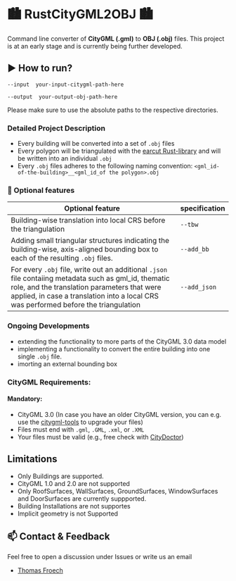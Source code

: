 # :cityscape: RustCityGML2OBJ :cityscape:
Command line converter of **CityGML (.gml)** to **OBJ (.obj)** files. This project is at an early stage and is currently being further developed.
## :arrow_forward: How to run?

  `--input  your-input-citygml-path-here` 
  
  `--output  your-output-obj-path-here` 

Please make sure to use the absolute paths to the respective directories.

### Detailed Project Description
+ Every building will be converted into a set of `.obj` files
+ Every polygon will be triangulated with the [earcut Rust-library](https://github.com/ciscorn/earcut-rs) and will be written into an individual `.obj`
+ Every `.obj` files adheres to the following naming convention: `<gml_id-of-the-building>__<gml_id_of the polygon>.obj`

### :wrench: Optional features

| Optional feature | specification |
| -------- | -------- |
| Building-wise translation into local CRS before the triangulation |`--tbw`|
| Adding small triangular structures indicating the building-wise, axis-aligned bounding box to each of the resulting `.obj` files. |`--add_bb`|
| For every `.obj` file, write out an additional `.json` file contaiing metadata such as gml_id, thematic role, and the translation parameters that were applied, in case a translation into a local CRS was performed before the triangulation |`--add_json`|


### Ongoing Developments
+ extending the functionality to more parts of the CityGML 3.0 data model
+ implementing a functionality to convert the entire building into one single `.obj` file.
+ imorting an external bounding box
  

### CityGML Requirements:

#### Mandatory:

+ CityGML 3.0 (In case you have an older CityGML version, you can e.g. use the [citygml-tools](https://github.com/citygml4j/citygml-tools) to upgrade your files)
+ Files must end with `.gml`, `.GML`, `.xml`, or `.XML`
+ Your files must be valid (e.g., free check with [CityDoctor](https://transfer.hft-stuttgart.de/gitlab/citydoctor/citydoctor2))
 
## Limitations

+ Only Buildings are supported.
+ CityGML 1.0 and 2.0 are not supported
+ Only RoofSurfaces, WallSurfaces, GroundSurfaces, WindowSurfaces and DoorSurfaces are currently suppported.
+ Building Installations are not supportes
+ Implicit geometry is not Supported


## :mailbox: Contact & Feedback

Feel free to open a discussion under Issues or write us an email

- [Thomas Froech](thomas.froech@tum.de)
